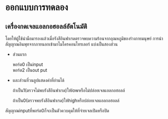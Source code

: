 # ออกแบบการทดลอง
## เครื่องกดเจลแอลกอฮอลล์อัตโนมัติ
โดยให้ผู้ใช้นำมือมารองแล้วเมื่อรังสีอินฟาเรดตรวจพบความร้อนจากอุณหภูมิของร่างกายมนุษย์
การนำสัญญาณอินพุทจากภายนอกเข้ามาไมโครคอนโทรเลอร์ แบ่งเป็นสองส่วน 
- ส่วนแรก
   
   พอร์ต0 เป็นinput  
   พอร์ต2 เป็นout put
- และส่วนที่วนลูปแสดงค่าที่อ่านได้

   ถ้าเป็น1(ตรวจไม่พบรังสีอินฟาเรด)ให้lowหรือไม่ปล่อยเจลแอลกอฮอลล์
   
   ถ้าเป็น0(ตรวจพบรังสีอินฟาเรด)ให้highหรือปล่อยเจลแอลกอฮอลล์
 
 สัญญาณinputที่พอร์ต0ก็จะเป็นตัวควบคุมให้ที่จ่ายเจลเปิดหรือปิด   
   










